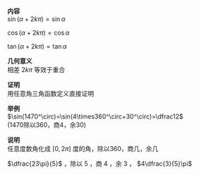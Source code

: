 **内容**  
$\sin(\alpha+2k\pi)=\sin\alpha$  
  
$\cos(\alpha+2k\pi)=\cos\alpha$  
  
$\tan(\alpha+2k\pi)=\tan\alpha$  
  
**几何意义**  
相差 $2k\pi$ 等效于重合  
  
**证明**  
用任意角三角函数定义直接证明  
  
**举例**  
$\sin(1470^\circ)=\sin(4\times360^\circ+30^\circ)=\dfrac12$  
(1470除以360，商4，余30)  
  
**说明**  
任意度数角化成 $[0,2\pi]$ 度的角，除以360，商几，余几  
  
$\dfrac{23\pi}{5}$ ，除以 $5$ ，商 $4$ ，余 $3$ ， $4\dfrac{3}{5}\pi$  
